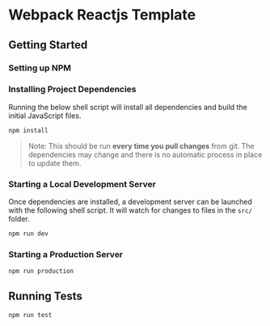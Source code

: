 # Webpack Reactjs Template

## Getting Started

### Setting up NPM

### Installing Project Dependencies

Running the below shell script will install all dependencies and build the initial JavaScript files.

```bash
npm install
```

> Note: This should be run **every time you pull changes** from git. The dependencies may change and there is no automatic process in place to update them.

### Starting a Local Development Server

Once dependencies are installed, a development server can be launched with the following shell script. It will watch for changes to files in the `src/` folder.

```bash
npm run dev
```

### Starting a Production Server

```bash
npm run production
```

## Running Tests

```bash
npm run test
```
